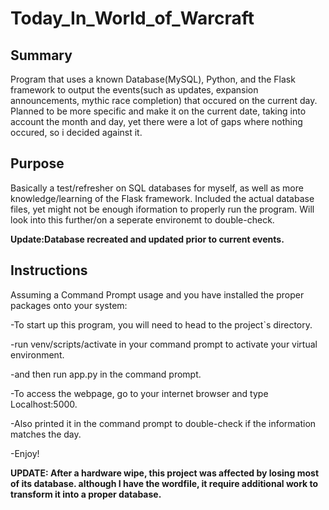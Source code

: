 # Today_In_World_of_Warcraft

## Summary
Program that uses a known Database(MySQL), Python, and the Flask framework to output the events(such as updates, expansion announcements, mythic race completion) that occured on the current day. Planned to be more specific and make it on the current date, taking into account the month and day, yet there were a lot of gaps where nothing occured, so i decided against it.
## Purpose
Basically a test/refresher on SQL databases for myself, as well as more knowledge/learning of the Flask framework. Included the actual database files, yet might not be enough iformation to properly run the program. Will look into this further/on a seperate environemt to double-check.

**Update:Database recreated and updated prior to current events.**

## Instructions
Assuming a Command Prompt usage and you have installed the proper packages onto your system:

-To start up this program, you will need to head to the project`s directory.

-run venv/scripts/activate in your command prompt to activate your virtual environment.

-and then run app.py in the command prompt. 

-To access the webpage, go to your internet browser and type Localhost:5000.

-Also printed it in the command prompt to double-check if the information matches the day.

-Enjoy!

**UPDATE: After a hardware wipe, this project was affected by losing most of its database. although I have the wordfile, it require additional work to transform it into a proper database.**


